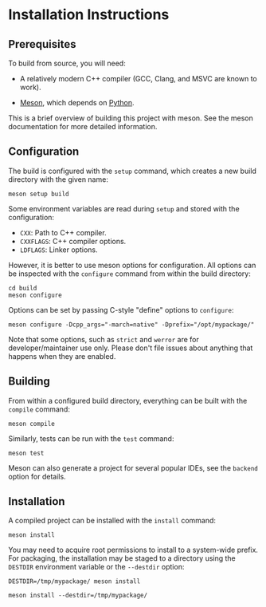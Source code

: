 Installation Instructions
=========================

Prerequisites
-------------

To build from source, you will need:

 * A relatively modern C++ compiler (GCC, Clang, and MSVC are known to work).

 * [Meson](http://mesonbuild.com/), which depends on
   [Python](http://python.org/).

This is a brief overview of building this project with meson.  See the meson
documentation for more detailed information.

Configuration
-------------

The build is configured with the `setup` command, which creates a new build
directory with the given name:

    meson setup build

Some environment variables are read during `setup` and stored with the
configuration:

  * `CXX`: Path to C++ compiler.
  * `CXXFLAGS`: C++ compiler options.
  * `LDFLAGS`: Linker options.

However, it is better to use meson options for configuration.  All options can
be inspected with the `configure` command from within the build directory:

    cd build
    meson configure

Options can be set by passing C-style "define" options to `configure`:

    meson configure -Dcpp_args="-march=native" -Dprefix="/opt/mypackage/"

Note that some options, such as `strict` and `werror` are for
developer/maintainer use only.  Please don't file issues about anything that
happens when they are enabled.

Building
--------

From within a configured build directory, everything can be built with the
`compile` command:

    meson compile

Similarly, tests can be run with the `test` command:

    meson test

Meson can also generate a project for several popular IDEs, see the `backend`
option for details.

Installation
------------

A compiled project can be installed with the `install` command:

    meson install

You may need to acquire root permissions to install to a system-wide prefix.
For packaging, the installation may be staged to a directory using the
`DESTDIR` environment variable or the `--destdir` option:

    DESTDIR=/tmp/mypackage/ meson install

    meson install --destdir=/tmp/mypackage/
